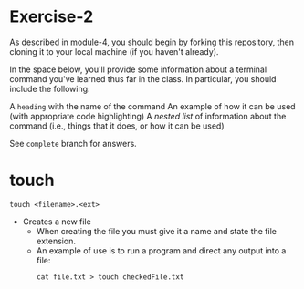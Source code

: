 # Exercise-2

As described in [module-4](https://github.com/INFO-201/m4-git-intro), you should begin by forking this repository, then cloning it to your local machine (if you haven't already).

In the space below, you'll provide some information about a terminal command you've learned thus far in the class. In particular, you should include the following:

A `heading` with the name of the command
An example of how it can be used (with appropriate code highlighting)
A _nested list_ of information about the command (i.e., things that it does, or how it can be used)

See `complete` branch for answers.

# touch
```
touch <filename>.<ext>
```
* Creates a new file
  * When creating the file you must give it a name and state the file extension.
  * An example of use is to run a program and direct any output into a file:
      ```
      cat file.txt > touch checkedFile.txt
      ```

